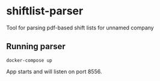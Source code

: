 # shiftlist-parser
Tool for parsing pdf-based shift lists for unnamed company

## Running parser
    docker-compose up

App starts and will listen on port 8556.
